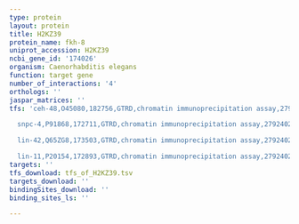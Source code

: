 ```yaml
---
type: protein
layout: protein
title: H2KZ39
protein_name: fkh-8
uniprot_accession: H2KZ39
ncbi_gene_id: '174026'
organism: Caenorhabditis elegans
function: target gene
number_of_interactions: '4'
orthologs: ''
jaspar_matrices: ''
tfs: 'ceh-48,O45080,182756,GTRD,chromatin immunoprecipitation assay,27924024%5Buid%5D,No

  snpc-4,P91868,172711,GTRD,chromatin immunoprecipitation assay,27924024%5Buid%5D,No

  lin-42,Q65ZG8,173503,GTRD,chromatin immunoprecipitation assay,27924024%5Buid%5D,No

  lin-11,P20154,172893,GTRD,chromatin immunoprecipitation assay,27924024%5Buid%5D,No'
targets: ''
tfs_download: tfs_of_H2KZ39.tsv
targets_download: ''
bindingSites_download: ''
binding_sites_ls: ''

---
```

